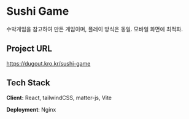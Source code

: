 
# Sushi Game

수박게임을 참고하여 만든 게임이며, 플레이 방식은 동일.
모바일 화면에 최적화.

## Project URL
<a href="https://dugout.kro.kr/sushi-game" target="_blank">https://dugout.kro.kr/sushi-game</a>

## Tech Stack

**Client:** React, tailwindCSS, matter-js, Vite

**Deployment**: Nginx


